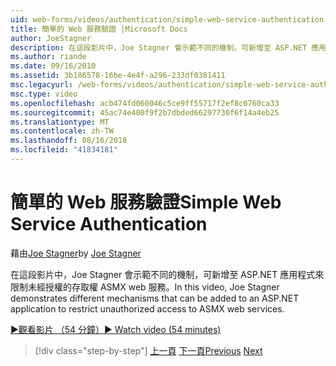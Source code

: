 ```yaml
---
uid: web-forms/videos/authentication/simple-web-service-authentication
title: 簡單的 Web 服務驗證 |Microsoft Docs
author: JoeStagner
description: 在這段影片中，Joe Stagner 會示範不同的機制，可新增至 ASP.NET 應用程式來限制未經授權的存取權 ASMX web 服務...
ms.author: riande
ms.date: 09/16/2010
ms.assetid: 3b186578-16be-4e4f-a296-233df0381411
msc.legacyurl: /web-forms/videos/authentication/simple-web-service-authentication
msc.type: video
ms.openlocfilehash: acb474fd060046c5ce9ff55717f2ef8c0760ca33
ms.sourcegitcommit: 45ac74e400f9f2b7dbded66297730f6f14a4eb25
ms.translationtype: MT
ms.contentlocale: zh-TW
ms.lasthandoff: 08/16/2018
ms.locfileid: "41834181"
---
```

<a name="simple-web-service-authentication"></a><span data-ttu-id="03fad-103">簡單的 Web 服務驗證</span><span class="sxs-lookup"><span data-stu-id="03fad-103">Simple Web Service Authentication</span></span>
====================
<span data-ttu-id="03fad-104">藉由[Joe Stagner](https://github.com/JoeStagner)</span><span class="sxs-lookup"><span data-stu-id="03fad-104">by [Joe Stagner](https://github.com/JoeStagner)</span></span>

<span data-ttu-id="03fad-105">在這段影片中，Joe Stagner 會示範不同的機制，可新增至 ASP.NET 應用程式來限制未經授權的存取權 ASMX web 服務。</span><span class="sxs-lookup"><span data-stu-id="03fad-105">In this video, Joe Stagner demonstrates different mechanisms that can be added to an ASP.NET application to restrict unauthorized access to ASMX web services.</span></span>

[<span data-ttu-id="03fad-106">&#9654;觀看影片 （54 分鐘）</span><span class="sxs-lookup"><span data-stu-id="03fad-106">&#9654; Watch video (54 minutes)</span></span>](https://channel9.msdn.com/Blogs/ASP-NET-Site-Videos/simple-web-service-authentication)

> [!div class="step-by-step"]
> <span data-ttu-id="03fad-107">[上一頁](implement-the-registration-verification-pattern.md)
> [下一頁](creating-inactive-users.md)</span><span class="sxs-lookup"><span data-stu-id="03fad-107">[Previous](implement-the-registration-verification-pattern.md)
[Next](creating-inactive-users.md)</span></span>
